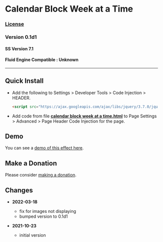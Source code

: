 # Calendar Block Week at a Time

### [License][99]

### Version 0.1d1

#### SS Version 7.1

#### Fluid Engine Compatible : Unknown

---

## Quick Install

* Add the following to Settings > Developer Tools > Code Injection > HEADER.

  ```html
  <script src="https://ajax.googleapis.com/ajax/libs/jquery/3.7.0/jquery.min.js"></script>
  ```
  
* Add code from file
  **[calendar block week at a time.html](calendar%20block%20week%20at%20a%20time.html#L1)**
  to Page Settings > Advanced > Page Header Code Injection for the page.

## Demo

You can see a
[demo of this effect here](https://toms-web-consulting-demos.squarespace.com/calendar-block-week-at-a-time?password=twcdemos).

## Make a Donation

Please consider
[making a donation](https://github.com/tomsWebConsulting/twcsl#make-a-donation).

## Changes

* **2022-03-18**

  * fix for images not displaying
  * bumped version to 0.1d1
  
* **2021-10-23**

  * initial version

[99]: https://github.com/tomsWebConsulting/twcsl/blob/main/LICENSE.txt#L1
